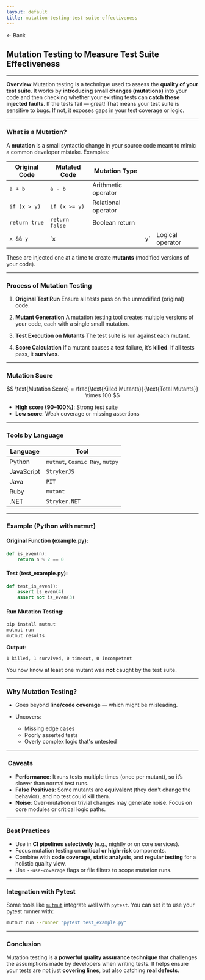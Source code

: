 ```yaml
---
layout: default
title: mutation-testing-test-suite-effectiveness
---
```


<a href="https://anish7600.github.io/technical-writeups" style="text-decoration: none;">← Back</a>


## Mutation Testing to Measure Test Suite Effectiveness

---

**Overview**
Mutation testing is a technique used to assess the **quality of your test suite**. It works by **introducing small changes (mutations)** into your code and then checking whether your existing tests can **catch these injected faults**. If the tests fail — great! That means your test suite is sensitive to bugs. If not, it exposes gaps in your test coverage or logic.

---

###  What is a Mutation?

A **mutation** is a small syntactic change in your source code meant to mimic a common developer mistake. Examples:

| Original Code | Mutated Code   | Mutation Type       |     |                  |
| ------------- | -------------- | ------------------- | --- | ---------------- |
| `a + b`       | `a - b`        | Arithmetic operator |     |                  |
| `if (x > y)`  | `if (x >= y)`  | Relational operator |     |                  |
| `return true` | `return false` | Boolean return      |     |                  |
| `x && y`      | \`x            |                     | y\` | Logical operator |

These are injected one at a time to create **mutants** (modified versions of your code).

---

###  Process of Mutation Testing

1. **Original Test Run**
   Ensure all tests pass on the unmodified (original) code.

2. **Mutant Generation**
   A mutation testing tool creates multiple versions of your code, each with a single small mutation.

3. **Test Execution on Mutants**
   The test suite is run against each mutant.

4. **Score Calculation**
   If a mutant causes a test failure, it’s **killed**. If all tests pass, it **survives**.

---

###  Mutation Score

$$
\text{Mutation Score} = \frac{\text{Killed Mutants}}{\text{Total Mutants}} \times 100
$$

* **High score (90–100%)**: Strong test suite
* **Low score**: Weak coverage or missing assertions

---

###  Tools by Language

| Language   | Tool                            |
| ---------- | ------------------------------- |
| Python     | `mutmut`, `Cosmic Ray`, `mutpy` |
| JavaScript | `StrykerJS`                     |
| Java       | `PIT`                           |
| Ruby       | `mutant`                        |
| .NET       | `Stryker.NET`                   |

---

###  Example (Python with `mutmut`)

#### Original Function (example.py):

```python
def is_even(n):
    return n % 2 == 0
```

#### Test (test\_example.py):

```python
def test_is_even():
    assert is_even(4)
    assert not is_even(3)
```

#### Run Mutation Testing:

```bash
pip install mutmut
mutmut run
mutmut results
```

**Output**:

```
1 killed, 1 survived, 0 timeout, 0 incompetent
```

You now know at least one mutant was **not** caught by the test suite.

---

###  Why Mutation Testing?

* Goes beyond **line/code coverage** — which might be misleading.
* Uncovers:

  * Missing edge cases
  * Poorly asserted tests
  * Overly complex logic that's untested

---

### ️ Caveats

* **Performance**: It runs tests multiple times (once per mutant), so it’s slower than normal test runs.
* **False Positives**: Some mutants are **equivalent** (they don't change the behavior), and no test could kill them.
* **Noise**: Over-mutation or trivial changes may generate noise. Focus on core modules or critical logic paths.

---

###  Best Practices

* Use in **CI pipelines selectively** (e.g., nightly or on core services).
* Focus mutation testing on **critical or high-risk** components.
* Combine with **code coverage**, **static analysis**, and **regular testing** for a holistic quality view.
* Use `--use-coverage` flags or file filters to scope mutation runs.

---

###  Integration with Pytest

Some tools like [`mutmut`](https://github.com/boxed/mutmut) integrate well with `pytest`. You can set it to use your pytest runner with:

```bash
mutmut run --runner "pytest test_example.py"
```

---

### Conclusion

Mutation testing is a **powerful quality assurance technique** that challenges the assumptions made by developers when writing tests. It helps ensure your tests are not just **covering lines**, but also catching **real defects**.
